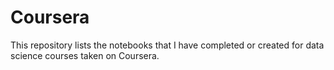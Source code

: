 # Coursera
This repository lists the notebooks that I have completed or created for data science courses taken on Coursera.
